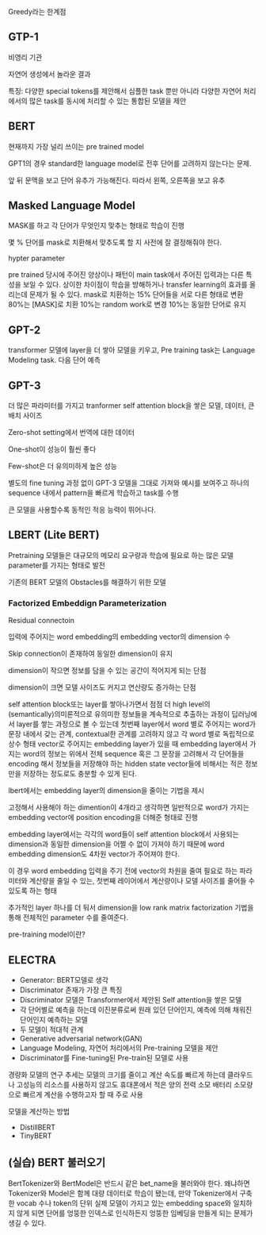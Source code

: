 Greedy라는 한계점

## GTP-1 
비영리 기관

자연어 생성에서 놀라운 결과

특징: 다양한 special tokens를 제안해서 심플한 task 뿐만 아니라 다양한 자연어 처리에서의 많은 task를 동시에 처리할 수 있는 통합된 모델을 제안

## BERT
현재까지 가장 널리 쓰이는 pre trained model

GPT1의 경우 standard한 language model로 전후 단어를 고려하지 않는다는 문제.

앞 뒤 문맥을 보고 단어 유추가 가능해진다. 따라서 왼쪽, 오른쪽을 보고 유추

## Masked Language Model
MASK를 하고 각 단어가 무엇인지 맞추는 형태로 학습이 진행

몇 % 단어를 mask로 치환해서 맞추도록 할 지 사전에 잘 결정해줘야 한다.

hypter parameter

pre trained 당시에 주어진 양상이나 패턴이 main task에서 주어진 입력과는 다른 특성을 보일 수 있다. 상이한 차이점이 학습을 방해하거나 transfer learning의 효과를 올리는데 문제가 될 수 있다.
mask로 치환하는 15% 단어들을 서로 다른 형태로 변환
80%는 [MASK]로 치환
10%는 random work로 변경
10%는 동일한 단어로 유지

## GPT-2
transformer 모델에 layer을 더 쌓아 모델을 키우고, Pre training task는 Language Modeling task. 다음 단어 예측

## GPT-3
더 많은 파라미터를 가지고 tranformer self attention block을 쌓은 모델, 데이터, 큰 배치 사이즈


Zero-shot setting에서 번역에 대한 데이터 

One-shot이 성능이 훨씬 좋다

Few-shot은 더 유의미하게 높은 성능

별도의 fine tuning 과정 없이 GPT-3 모델을 그대로 가져와 예시를 보여주고 하나의 sequence 내에서 pattern을 빠르게 학습하고 task를 수행

큰 모델을 사용할수록 동적인 적응 능력이 뛰어나다.

## LBERT (Lite BERT)
Pretraining 모델들은 대규모의 메모리 요구량과 학습에 필요로 하는 많은 모델 parameter를 가지는 형태로 발전

기존의 BERT 모델의 Obstacles를 해결하기 위한 모델

### Factorized Embeddign Parameterization
Residual connectoin


입력에 주어지는 word embedding의 embedding vector의 dimension 수

Skip connection이 존재하여 동일한 dimension이 유지

dimension이 작으면 정보를 담을 수 있는 공간이 적어지게 되는 단점

dimension이 크면 모델 사이즈도 커지고 연산량도 증가하는 단점

self attention block또는 layer를 쌓아나가면서 점점 더 high level의 (semantically)의미론적으로 유의미한 정보들을 계속적으로 추출하는 과정이 딥러닝에서 layer를 쌓는 과정으로 볼 수 있는데 첫번째 layer에서 word 별로 주어지는 word가 문장 내에서 갖는 관계, contextual한 관계를 고려하지 않고 각 word 별로 독립적으로 상수 형태 vector로 주어지는 embedding layer가 있을 때 embedding layer에서 가지는 word의 정보는 위에서 전체 sequence 혹은 그 문장을 고려해서 각 단어들을 encoding 해서 정보들을 저장해야 하는 hidden state vector들에 비해서는 적은 정보만을 저장하는 정도로도 충분할 수 있게 된다.

lbert에서는 embedding layer의 dimension을 줄이는 기법을 제시


고정해서 사용해야 하는 dimention이 4개라고 생각하면 일반적으로 word가 가지는 embedding vector에 position encoding을 더해준 형태로 진행

embedding layer에서는 각각의 word들이 self attention block에서 사용되는 dimension과 동일한 dimension을 어쩔 수 없이 가져야 하기 때문에 word embedding dimension도 4차원 vector가 주어져야 한다.

이 경우 word embedding 입력을 주기 전에 vector의 차원을 줄여 필요로 하는 파라미터와 계산량을 줄일 수 있는, 첫번째 레이어에서 계산량이나 모델 사이즈를 줄어들 수 있도록 하는 형태

추가적인 layer 하나를 더 둬서 dimension을 low rank matrix factorization 기법을 통해 전체적인 parameter 수를 줄여준다.



pre-training model이란?

## ELECTRA
- Generator: BERT모델로 생각
- Discriminator 존재가 가장 큰 특징
- Discriminator 모델은 Transformer에서 제안된 Self attention을 쌓은 모델
- 각 단어별로 예측을 하는데 이진분류로써 원래 있던 단어인지, 예측에 의해 채워진 단어인지 예측하는 모델
- 두 모델이 적대적 관계
- Generative adversarial network(GAN)
- Language Modeling, 자연어 처리에서의 Pre-training 모델을 제안
- Discriminator를 Fine-tuning된 Pre-train된 모델로 사용

경량화 모델의 연구 추세는 모델의 크기를 줄이고 계산 속도를 빠르게 하는데 클라우드나 고성능의 리소스를 사용하지 않고도 휴대폰에서 적은 양의 전력 소모 배터리 소모량으로 빠르게 계산을 수행하고자 할 때 주로 사용

모델을 계산하는 방법
- DistillBERT
- TinyBERT


## (실습) BERT 불러오기
BertTokenizer와 BertModel은 반드시 같은 bet_name을 불러와야 한다.
왜냐하면 Tokenizer와 Model은 함께 대량 데이터로 학습이 됐는데, 만약 Tokenizer에서 구축한 vocab 수나 token의 단위 실제 모델이 가지고 있는 embedding space와 일치하지 않게 되면 단어를 엉뚱한 인덱스로 인식하든지 엉뚱한 임베딩을 만들게 되는 문제가 생길 수 있다.
